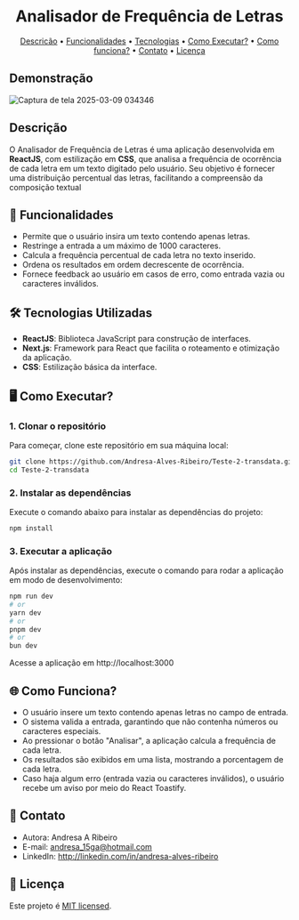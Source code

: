 <h1 align="center"> 
	Analisador de Frequência de Letras
</h1>

<p align="center">
 <a href="#descricao">Descricão</a> •
 <a href="#funcionalidades">Funcionalidades</a> •
 <a href="#tecnologias">Tecnologias</a> •
 <a href="#execucao">Como Executar?</a> •
 <a href="#funciona">Como funciona?</a> •
 <a href="#contato">Contato</a> • 
 <a href="#licença">Licença</a>
</p>

## Demonstração

![Captura de tela 2025-03-09 034346](https://github.com/user-attachments/assets/26021216-748b-47fd-98d1-485cbaca49e4)

<a id="descricao"></a>

## Descrição

O Analisador de Frequência de Letras é uma aplicação desenvolvida em **ReactJS**, com estilização em **CSS**, que analisa a frequência de ocorrência de cada letra em um texto digitado pelo usuário. Seu objetivo é fornecer uma distribuição percentual das letras, facilitando a compreensão da composição textual

<a id="funcionalidades"></a>

## 📄 Funcionalidades

- Permite que o usuário insira um texto contendo apenas letras.
- Restringe a entrada a um máximo de 1000 caracteres.
- Calcula a frequência percentual de cada letra no texto inserido.
- Ordena os resultados em ordem decrescente de ocorrência.
- Fornece feedback ao usuário em casos de erro, como entrada vazia ou caracteres inválidos.

<a id="tecnologias"></a>

## 🛠️ Tecnologias Utilizadas

- **ReactJS**: Biblioteca JavaScript para construção de interfaces.
- **Next.js**: Framework para React que facilita o roteamento e otimização da aplicação.
- **CSS**: Estilização básica da interface.

<a id="execucao"></a>

## 🖥️ Como Executar?

### 1. Clonar o repositório

Para começar, clone este repositório em sua máquina local:

```bash
git clone https://github.com/Andresa-Alves-Ribeiro/Teste-2-transdata.git
cd Teste-2-transdata
```

### 2. Instalar as dependências

Execute o comando abaixo para instalar as dependências do projeto:

```bash
npm install
```

### 3. Executar a aplicação

Após instalar as dependências, execute o comando para rodar a aplicação em modo de desenvolvimento:

```bash
npm run dev
# or
yarn dev
# or
pnpm dev
# or
bun dev
```

Acesse a aplicação em http://localhost:3000

<a id="#execucao"></a>

## 🌐 Como Funciona?

- O usuário insere um texto contendo apenas letras no campo de entrada.
- O sistema valida a entrada, garantindo que não contenha números ou caracteres especiais.
- Ao pressionar o botão "Analisar", a aplicação calcula a frequência de cada letra.
- Os resultados são exibidos em uma lista, mostrando a porcentagem de cada letra.
- Caso haja algum erro (entrada vazia ou caracteres inválidos), o usuário recebe um aviso por meio do React Toastify.

<a id="#contato"></a>

## 🦸 Contato

- Autora: Andresa A Ribeiro
- E-mail: andresa_15ga@hotmail.com
- LinkedIn: http://linkedin.com/in/andresa-alves-ribeiro

<a id="#licenca"></a>

## 📝 Licença

Este projeto é [MIT licensed](./LICENSE).
